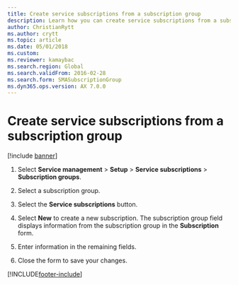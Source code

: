 ```yaml
---
title: Create service subscriptions from a subscription group   
description: Learn how you can create service subscriptions from a subscription group, including a step-by-step process for creating service subscriptions. 
author: ChristianRytt
ms.author: crytt
ms.topic: article
ms.date: 05/01/2018
ms.custom:
ms.reviewer: kamaybac 
ms.search.region: Global
ms.search.validFrom: 2016-02-28
ms.search.form: SMASubscriptionGroup
ms.dyn365.ops.version: AX 7.0.0
---
```


# Create service subscriptions from a subscription group 

[!include [banner](../includes/banner.md)]


1.  Select **Service management** \> **Setup** \> **Service subscriptions** \> **Subscription groups**.

2.  Select a subscription group.

3.  Select the **Service subscriptions** button.

4.  Select **New** to create a new subscription. The subscription group field displays information from the subscription group in the **Subscription** form.

5.  Enter information in the remaining fields.

6.  Close the form to save your changes.

  




[!INCLUDE[footer-include](../../includes/footer-banner.md)]